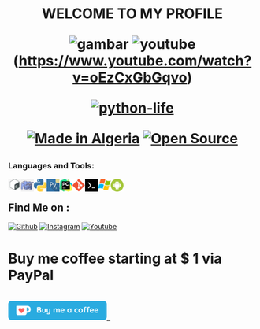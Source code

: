   
<h1 align="center">WELCOME TO MY PROFILE

![gambar](https://img.shields.io/github/followers/python-life?color=follow&label=follow&logo=follow&logoColor=follow&style=social)
![youtube](https://img.shields.io/youtube/views/youtube?color=red&label=subscribe&logoColor=red&style=social)(https://www.youtube.com/watch?v=oEzCxGbGqvo)

<p align="center">
<a href="https://github.com/python-life"><img title="python-life" src="https://github-readme-stats.vercel.app/api?username=python-life&show_icons=true&include_all_commits=true&theme=radical&cache_seconds=3200"></a>
</p>
<p align="center">
<a href="#"><img title="Made in Algeria" src="https://img.shields.io/badge/MADE%20IN-Algérie-green?colorA=%23ff0000&colorB=%23017e40&style=for-the-badge"></a>
<a href ="#"><src="https://img.shields.io/amo/stars/:addonId"></a>
  <a href="#"><img title="Open Source" src="https://img.shields.io/badge/Open%20Source-%E2%9D%A4-green?style=for-the-badge"></a>
 
 

### Languages and Tools:
<img align="left" alt="Terminal" width="26px" src="icon/bash.jpg" >
<img align="left" alt="Terminal" width="26px" src="icon/php.png" >
<img align="left" alt="Terminal" width="26px" src="icon/python.png" >
<img align="left" alt="Terminal" width="26px" src="icon/pydroid.png" >
<img align="left" alt="Terminal" width="26px" src="icon/pycharm.png" >
<img align="left" alt="Terminal" width="26px" src="icon/git.png" >
<img align="left" alt="Terminal" width="26px" src="icon/termux.jpg" >
<img align="left" alt="Terminal" width="26px" src="icon/windows.png" >
<img align="left" alt="Terminal" width="26px" src="icon/android.png" >

<br />

## Find Me on :


[![Github](https://img.shields.io/badge/github-python--life-green?style=for-the-badge&logo=github)](https://github.com/python-life)
[![Instagram](https://img.shields.io/badge/instagram-python.life-orange?style=for-the-badge&logo=instagram)](https://www.instagram.com/python.life)
[![Youtube](https://img.shields.io/badge/YouTube-python%20life-red?style=for-the-badge&logo=youtube)](https://www.youtube.com/c/pythonlife)


# Buy me coffee starting at $ 1 via PayPal

[<code>
<img alt="by me" width="200px" src="icon/by.png" />
</code>](https://www.paypal.me/riadhat31)
